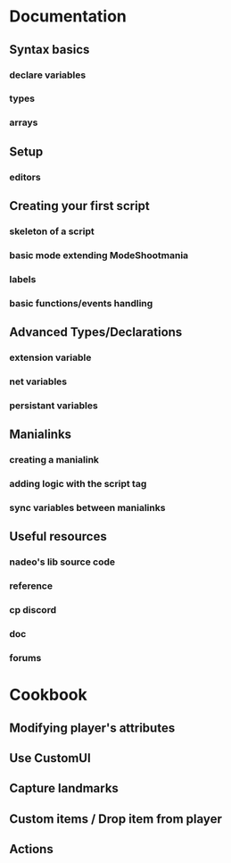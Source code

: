 # Documentation

## Syntax basics

### declare variables

### types

### arrays

## Setup

### editors

## Creating your first script

### skeleton of a script

### basic mode extending ModeShootmania

### labels

### basic functions/events handling

## Advanced Types/Declarations

### extension variable

### net variables

### persistant variables

## Manialinks

### creating a manialink

### adding logic with the script tag

### sync variables between manialinks

## Useful resources

### nadeo's lib source code

### reference

### cp discord

### doc

### forums

# Cookbook

## Modifying player's attributes

## Use CustomUI

## Capture landmarks

## Custom items / Drop item from player

## Actions



